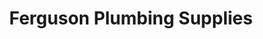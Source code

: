 ---
title: "Ferguson Plumbing Supplies"
url: /boulder/ferguson-plumbing-supplies/
shop: Eisenwaren
---